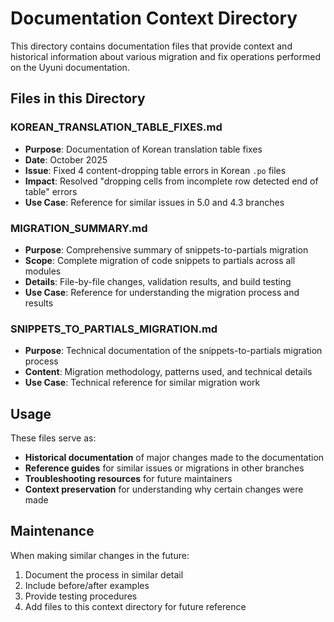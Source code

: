 # Documentation Context Directory

This directory contains documentation files that provide context and historical information about various migration and fix operations performed on the Uyuni documentation.

## Files in this Directory

### KOREAN_TRANSLATION_TABLE_FIXES.md
- **Purpose**: Documentation of Korean translation table fixes
- **Date**: October 2025
- **Issue**: Fixed 4 content-dropping table errors in Korean `.po` files
- **Impact**: Resolved "dropping cells from incomplete row detected end of table" errors
- **Use Case**: Reference for similar issues in 5.0 and 4.3 branches

### MIGRATION_SUMMARY.md
- **Purpose**: Comprehensive summary of snippets-to-partials migration
- **Scope**: Complete migration of code snippets to partials across all modules
- **Details**: File-by-file changes, validation results, and build testing
- **Use Case**: Reference for understanding the migration process and results

### SNIPPETS_TO_PARTIALS_MIGRATION.md
- **Purpose**: Technical documentation of the snippets-to-partials migration process
- **Content**: Migration methodology, patterns used, and technical details
- **Use Case**: Technical reference for similar migration work

## Usage

These files serve as:
- **Historical documentation** of major changes made to the documentation
- **Reference guides** for similar issues or migrations in other branches
- **Troubleshooting resources** for future maintainers
- **Context preservation** for understanding why certain changes were made

## Maintenance

When making similar changes in the future:
1. Document the process in similar detail
2. Include before/after examples
3. Provide testing procedures
4. Add files to this context directory for future reference
